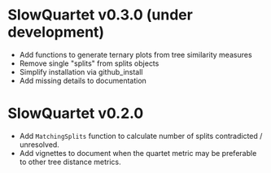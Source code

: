 # SlowQuartet v0.3.0 (under development)
 - Add functions to generate ternary plots from tree similarity measures
 - Remove single "splits" from splits objects
 - Simplify installation via github_install
 - Add missing details to documentation

# SlowQuartet v0.2.0
 - Add `MatchingSplits` function to calculate number of splits contradicted / unresolved.
 - Add vignettes to document when the quartet metric may be preferable to other tree distance metrics.
